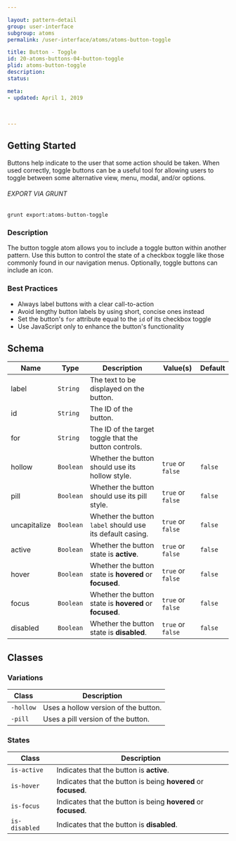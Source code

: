 ```yaml
---

layout: pattern-detail
group: user-interface
subgroup: atoms
permalink: /user-interface/atoms/atoms-button-toggle

title: Button - Toggle
id: 20-atoms-buttons-04-button-toggle
plid: atoms-button-toggle
description: 
status: 

meta:
- updated: April 1, 2019
  
  
  
---
```



## Getting Started

Buttons help indicate to the user that some action should be taken. When used correctly, toggle buttons can be a useful tool for allowing users to toggle between some alternative view, menu, modal, and/or options.

###### EXPORT VIA GRUNT

```
grunt export:atoms-button-toggle
```


### Description

The button toggle atom allows you to include a toggle button within another pattern. Use this button to control the state of a checkbox toggle like those commonly found in our navigation menus. Optionally, toggle buttons can include an icon.


### Best Practices

- Always label buttons with a clear call-to-action
- Avoid lengthy button labels by using short, concise ones instead
- Set the button's `for` attribute equal to the `id` of its checkbox toggle
- Use JavaScript only to enhance the button's functionality


## Schema

| Name            | Type      | Description                                               | Value(s)                                | Default                 |
|-----------------|-----------|-----------------------------------------------------------|-----------------------------------------|-------------------------|
| label           | `String`  | The text to be displayed on the button.                   |                                         |                         |
| id              | `String`  | The ID of the button.                                     |                                         |                         |
| for             | `String`  | The ID of the target toggle that the button controls.     |                                         |                         |
| hollow          | `Boolean` | Whether the button should use its hollow style.           | `true` or `false`                       | `false`                 |
| pill            | `Boolean` | Whether the button should use its pill style.             | `true` or `false`                       | `false`                 |
| uncapitalize    | `Boolean` | Whether the button `label` should use its default casing. | `true` or `false`                       | `false`                 |
| active          | `Boolean` | Whether the button state is **active**.                   | `true` or `false`                       | `false`                 |
| hover           | `Boolean` | Whether the button state is **hovered** or **focused**.   | `true` or `false`                       | `false`                 |
| focus           | `Boolean` | Whether the button state is **hovered** or **focused**.   | `true` or `false`                       | `false`                 |
| disabled        | `Boolean` | Whether the button state is **disabled**.                 | `true` or `false`                       | `false`                 |


## Classes

### Variations

| Class           | Description                                 |
|-----------------|---------------------------------------------|
| `-hollow`       | Uses a hollow version of the button.        |
| `-pill`         | Uses a pill version of the button.          |

### States

| Class             | Description                                                           |
|-------------------|-----------------------------------------------------------------------|
| `is-active`       | Indicates that the button is **active**.                              |
| `is-hover`        | Indicates that the button is being **hovered** or **focused**.        |
| `is-focus`        | Indicates that the button is being **hovered** or **focused**.        |
| `is-disabled`     | Indicates that the button is **disabled**.                            |
